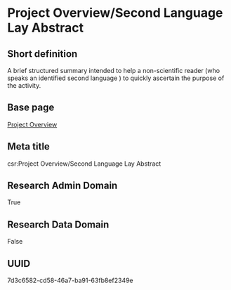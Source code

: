 # Project Overview/Second Language Lay Abstract
## Short definition
A brief structured summary intended to help a non-scientific reader (who speaks an  identified second language ) to quickly ascertain the purpose of the activity.
## Base page
[Project Overview](../../Objects/Project%20Overview.md)
## Meta title
csr:Project Overview/Second Language Lay Abstract
## Research Admin Domain
True
## Research Data Domain
False
## UUID
7d3c6582-cd58-46a7-ba91-63fb8ef2349e

